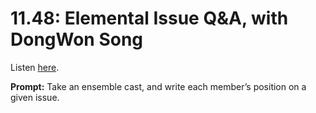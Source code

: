 # 11.48: Elemental Issue Q&A, with DongWon Song 

Listen [here](http://www.writingexcuses.com/2016/11/27/11-48-elemental-issue-qa-with-dongwon-song/). 

**Prompt:** Take an ensemble cast, and write each member’s position on a given issue.
